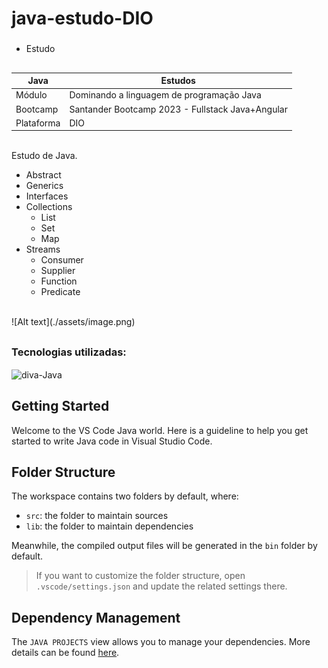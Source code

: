 # java-estudo-DIO
###
- Estudo
##

| Java | Estudos |
|--|--|
| Módulo | Dominando a linguagem de programação Java |
| Bootcamp | Santander Bootcamp 2023 - Fullstack Java+Angular |
| Plataforma | DIO |

<br>
Estudo de Java.

- Abstract
- Generics
- Interfaces
- Collections
  - List
  - Set
  - Map
- Streams
  - Consumer
  - Supplier
  - Function
  - Predicate

<br>
![Alt text](./assets/image.png)

##
### Tecnologias utilizadas:

<div>
  <img align="center" alt="diva-Java" height="30" width="40" src="https://cdn.jsdelivr.net/gh/devicons/devicon/icons/java/java-original.svg">
</div>

##

## Getting Started

Welcome to the VS Code Java world. Here is a guideline to help you get started to write Java code in Visual Studio Code.

## Folder Structure

The workspace contains two folders by default, where:

- `src`: the folder to maintain sources
- `lib`: the folder to maintain dependencies

Meanwhile, the compiled output files will be generated in the `bin` folder by default.

> If you want to customize the folder structure, open `.vscode/settings.json` and update the related settings there.

## Dependency Management

The `JAVA PROJECTS` view allows you to manage your dependencies. More details can be found [here](https://github.com/microsoft/vscode-java-dependency#manage-dependencies).
